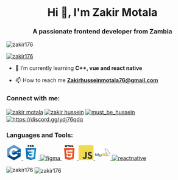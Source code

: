 <h1 align="center">Hi 👋, I'm Zakir Motala</h1>
<h3 align="center">A passionate frontend developer from Zambia</h3>

<p align="left"> <img src="https://komarev.com/ghpvc/?username=zakir176&label=Profile%20views&color=0e75b6&style=flat" alt="zakir176" /> </p>

<p align="left"> <a href="https://github.com/ryo-ma/github-profile-trophy"><img src="https://github-profile-trophy.vercel.app/?username=zakir176" alt="zakir176" /></a> </p>

- 🌱 I’m currently learning **C++, vue and react native**

- 📫 How to reach me **Zakirhusseinmotala76@gmail.com**

<h3 align="left">Connect with me:</h3>
<p align="left">
<a href="https://linkedin.com/in/zakir motala" target="blank"><img align="center" src="https://raw.githubusercontent.com/rahuldkjain/github-profile-readme-generator/master/src/images/icons/Social/linked-in-alt.svg" alt="zakir motala" height="30" width="40" /></a>
<a href="https://fb.com/zakir hussein" target="blank"><img align="center" src="https://raw.githubusercontent.com/rahuldkjain/github-profile-readme-generator/master/src/images/icons/Social/facebook.svg" alt="zakir hussein" height="30" width="40" /></a>
<a href="https://instagram.com/must_be_hussein" target="blank"><img align="center" src="https://raw.githubusercontent.com/rahuldkjain/github-profile-readme-generator/master/src/images/icons/Social/instagram.svg" alt="must_be_hussein" height="30" width="40" /></a>
<a href="https://discord.gg/https://discord.gg/ydj76qdq" target="blank"><img align="center" src="https://raw.githubusercontent.com/rahuldkjain/github-profile-readme-generator/master/src/images/icons/Social/discord.svg" alt="https://discord.gg/ydj76qdq" height="30" width="40" /></a>
</p>

<h3 align="left">Languages and Tools:</h3>
<p align="left"> <a href="https://www.w3schools.com/cpp/" target="_blank" rel="noreferrer"> <img src="https://raw.githubusercontent.com/devicons/devicon/master/icons/cplusplus/cplusplus-original.svg" alt="cplusplus" width="40" height="40"/> </a> <a href="https://www.w3schools.com/css/" target="_blank" rel="noreferrer"> <img src="https://raw.githubusercontent.com/devicons/devicon/master/icons/css3/css3-original-wordmark.svg" alt="css3" width="40" height="40"/> </a> <a href="https://www.figma.com/" target="_blank" rel="noreferrer"> <img src="https://www.vectorlogo.zone/logos/figma/figma-icon.svg" alt="figma" width="40" height="40"/> </a> <a href="https://www.w3.org/html/" target="_blank" rel="noreferrer"> <img src="https://raw.githubusercontent.com/devicons/devicon/master/icons/html5/html5-original-wordmark.svg" alt="html5" width="40" height="40"/> </a> <a href="https://developer.mozilla.org/en-US/docs/Web/JavaScript" target="_blank" rel="noreferrer"> <img src="https://raw.githubusercontent.com/devicons/devicon/master/icons/javascript/javascript-original.svg" alt="javascript" width="40" height="40"/> </a> <a href="https://www.mysql.com/" target="_blank" rel="noreferrer"> <img src="https://raw.githubusercontent.com/devicons/devicon/master/icons/mysql/mysql-original-wordmark.svg" alt="mysql" width="40" height="40"/> </a> <a href="https://reactnative.dev/" target="_blank" rel="noreferrer"> <img src="https://reactnative.dev/img/header_logo.svg" alt="reactnative" width="40" height="40"/> </a> </p>

<p><img align="left" src="https://github-readme-stats.vercel.app/api/top-langs?username=zakir176&show_icons=true&locale=en&layout=compact" alt="zakir176" /></p>

<p>&nbsp;<img align="center" src="https://github-readme-stats.vercel.app/api?username=zakir176&show_icons=true&locale=en" alt="zakir176" /></p>

